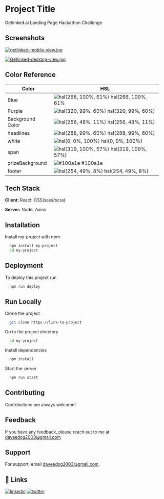 
# Project Title

Getlinked.ai Landing Page Hackathon Challenge


## Screenshots

[![getlinked-mobile-view.jpg](https://i.postimg.cc/WpXgyqwY/getlinked-mobile-view.jpg)](https://postimg.cc/V50Jr6TX)

[![Getlinked-desktop-view.jpg](https://i.postimg.cc/TP9H8bsF/Web-capture-19-10-2023-2140-getlinked-ai-lp-david-og-netlify-app.jpg)](https://postimg.cc/xkXPMXn3)

## Color Reference

| Color             | HSL                                                                |
| ----------------- | ------------------------------------------------------------------ |
| Blue | ![hsl(266, 100%, 61%)](https://via.placeholder.com/10/8e38ff?text=+) hsl(266, 100%, 61% |
| Purple | ![hsl(320, 99%, 60%)](https://via.placeholder.com/10/fe34bb?text=+) hsl(320, 99%, 60%) |
| Background Color | ![hsl(256, 48%, 11%)](https://via.placeholder.com/10/160f2a?text=+) hsl(256, 48%, 11%) |
| headlines | ![hsl(288, 99%, 60%)](https://via.placeholder.com/10/d634fe?text=+) hsl(288, 99%, 60%) |
| white | ![hsl(0, 0%, 100%)](https://via.placeholder.com/10/ffffff?text=+) hsl(0, 0%, 100%)|
| span | ![hsl(319, 100%, 57%)](https://via.placeholder.com/10/ff24ba?text=+) hsl(319, 100%, 57%)  |
| prizeBackground | ![#100a1e](https://via.placeholder.com/10/100a1e?text=+) #100a1e |
| footer | ![hsl(254, 49%, 8%)](https://via.placeholder.com/10/0f0a1e?text=+) hsl(254, 49%, 8%) |





## Tech Stack

**Client:** React, CSS(sass/scss)

**Server:** Node, Axios


## Installation

Install my-project with npm

```bash
  npm install my-project
  cd my-project
```
    
## Deployment

To deploy this project run

```bash
  npm run deploy
```


## Run Locally

Clone the project

```bash
  git clone https://link-to-project
```

Go to the project directory

```bash
  cd my-project
```

Install dependencies

```bash
  npm install
```

Start the server

```bash
  npm run start
```


## Contributing

Contributions are always welcome!



## Feedback

If you have any feedback, please reach out to me at daveedog2003@gmail.com


## Support

For support, email daveedog2003@gmail.com.


## 🔗 Links
[![linkedin](https://img.shields.io/badge/linkedin-0A66C2?style=for-the-badge&logo=linkedin&logoColor=white)](https://www.linkedin.com/in/david-ogungbemi-7455551b5?utm_source=share&utm_campaign=share_via&utm_content=profile&utm_medium=android_app)
[![twitter](https://img.shields.io/badge/twitter-1DA1F2?style=for-the-badge&logo=twitter&logoColor=white)](https://twitter.com/Deiveed0)

